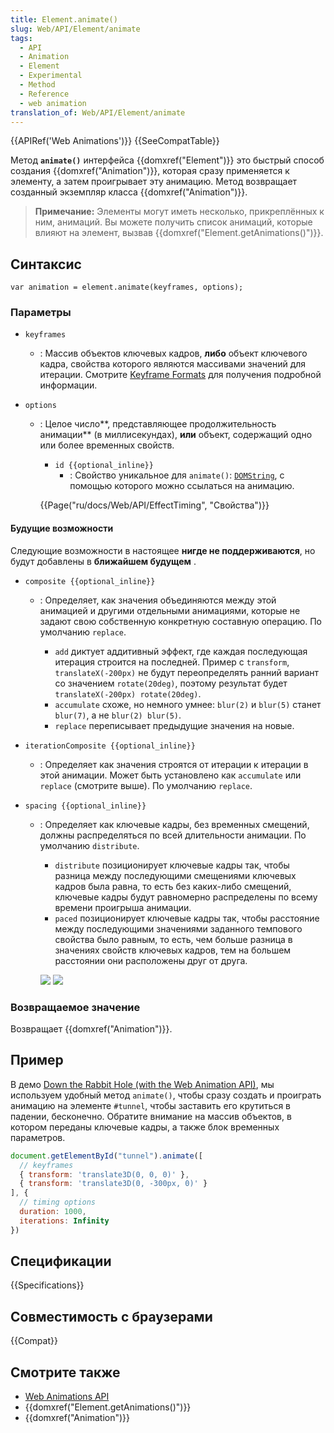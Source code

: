 ```yaml
---
title: Element.animate()
slug: Web/API/Element/animate
tags:
  - API
  - Animation
  - Element
  - Experimental
  - Method
  - Reference
  - web animation
translation_of: Web/API/Element/animate
---
```

{{APIRef('Web Animations')}} {{SeeCompatTable}}

Метод **`animate()`** интерфейса {{domxref("Element")}} это быстрый способ создания {{domxref("Animation")}}, которая сразу применяется к элементу, а затем проигрывает эту анимацию. Метод возвращает созданный экземпляр класса {{domxref("Animation")}}.

> **Примечание:** Элементы могут иметь несколько, прикреплённых к ним, анимаций. Вы можете получить список анимаций, которые влияют на элемент, вызвав {{domxref("Element.getAnimations()")}}.

## Синтаксис

```
var animation = element.animate(keyframes, options);
```

### Параметры

- `keyframes`
  - : Массив объектов ключевых кадров, **либо** объект ключевого кадра, свойства которого являются массивами значений для итерации. Смотрите [Keyframe Formats](/ru/docs/Web/API/Web_Animations_API/Keyframe_Formats) для получения подробной информации.
- `options`

  - : Целое число**, представляющее продолжительность анимации** (в миллисекундах), **или** объект, содержащий одно или более временных свойств.

    - `id {{optional_inline}}`
      - : Свойство уникальное для `animate()`: [`DOMString`](/en-US/docs/Web/API/DOMString), с помощью которого можно ссылаться на анимацию.

    {{Page("ru/docs/Web/API/EffectTiming", "Свойства")}}

#### Будущие возможности

Следующие возможности в настоящее **нигде не поддерживаются**, но будут добавлены в **ближайшем будущем** .

- `composite {{optional_inline}}`

  - : Определяет, как значения объединяются между этой анимацией и другими отдельными анимациями, которые не задают свою собственную конкретную составную операцию. По умолчанию `replace`.

    - `add` диктует аддитивный эффект, где каждая последующая итерация строится на последней. Пример с `transform`, `translateX(-200px)` не будут переопределять ранний вариант со значением `rotate(20deg)`, поэтому результат будет `translateX(-200px) rotate(20deg)`.
    - `accumulate` схоже, но немного умнее: `blur(2)` и `blur(5)` станет `blur(7)`, а не `blur(2) blur(5)`.
    - `replace` переписывает предыдущие значения на новые.

- `iterationComposite {{optional_inline}}`
  - : Определяет как значения строятся от итерации к итерации в этой анимации. Может быть установлено как `accumulate` или `replace` (смотрите выше). По умолчанию `replace`.
- `spacing {{optional_inline}}`

  - : Определяет как ключевые кадры, без временных смещений, должны распределяться по всей длительности анимации. По умолчанию `distribute`.

    - `distribute` позиционирует ключевые кадры так, чтобы разница между последующими смещениями ключевых кадров была равна, то есть без каких-либо смещений, ключевые кадры будут равномерно распределены по всему времени проигрыша анимации.
    - `paced` позиционирует ключевые кадры так, чтобы расстояние между последующими значениями заданного темпового свойства было равным, то есть, чем больше разница в значениях свойств ключевых кадров, тем на большем расстоянии они расположены друг от друга.

    ![](https://w3c.github.io/web-animations/img/spacing-distribute.svg) ![ ](https://w3c.github.io/web-animations/img/spacing-paced.svg)

### Возвращаемое значение

Возвращает {{domxref("Animation")}}.

## Пример

В демо [Down the Rabbit Hole (with the Web Animation API)](https://codepen.io/rachelnabors/pen/rxpmJL/?editors=0010), мы используем удобный метод `animate()`, чтобы сразу создать и проиграть анимацию на элементе `#tunnel`, чтобы заставить его крутиться в падении, бесконечно. Обратите внимание на массив объектов, в котором переданы ключевые кадры, а также блок временных параметров.

```js
document.getElementById("tunnel").animate([
  // keyframes
  { transform: 'translate3D(0, 0, 0)' },
  { transform: 'translate3D(0, -300px, 0)' }
], {
  // timing options
  duration: 1000,
  iterations: Infinity
})
```

## Спецификации

{{Specifications}}

## Совместимость с браузерами

{{Compat}}

## Смотрите также

- [Web Animations API](/ru/docs/Web/API/Web_Animations_API)
- {{domxref("Element.getAnimations()")}}
- {{domxref("Animation")}}
